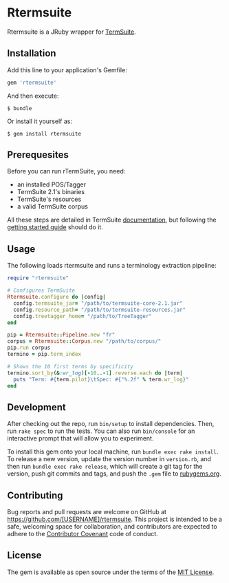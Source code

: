 # Rtermsuite

Rtermsuite is a JRuby wrapper for [TermSuite](http://termsuite.github.io/).

## Installation

Add this line to your application's Gemfile:

```ruby
gem 'rtermsuite'
```

And then execute:

    $ bundle

Or install it yourself as:

    $ gem install rtermsuite

## Prerequesites

Before you can run rTermSuite, you need:

 * an installed POS/Tagger
 * TermSuite 2.1's binaries
 * TermSuite's resources
 * a valid TermSuite corpus

All these steps are detailed in TermSuite [documentation](http://termsuite.github.io/documentation/introduction/),
but following the [getting started guide](http://termsuite.github.io/getting-started/) should do it.

## Usage

The following loads rtermsuite and runs a terminology extraction pipeline:

```ruby
require "rtermsuite"

# Configures TermSuite
Rtermsuite.configure do |config|
  config.termsuite_jar= "/path/to/termsuite-core-2.1.jar"
  config.resource_path= "/path/to/termsuite-resources.jar"
  config.treetagger_home= "/path/to/TreeTagger"
end

pip = Rtermsuite::Pipeline.new "fr"
corpus = Rtermsuite::Corpus.new "/path/to/corpus/"
pip.run corpus
termino = pip.term_index

# Shows the 10 first terms by specificity
termino.sort_by(&:wr_log)[-10..-1].reverse.each do |term|
  puts "Term: #{term.pilot}\tSpec: #{"%.2f" % term.wr_log}"
end
```


## Development

After checking out the repo, run `bin/setup` to install dependencies. Then, run `rake spec` to run the tests. You can also run `bin/console` for an interactive prompt that will allow you to experiment.

To install this gem onto your local machine, run `bundle exec rake install`. To release a new version, update the version number in `version.rb`, and then run `bundle exec rake release`, which will create a git tag for the version, push git commits and tags, and push the `.gem` file to [rubygems.org](https://rubygems.org).

## Contributing

Bug reports and pull requests are welcome on GitHub at https://github.com/[USERNAME]/rtermsuite. This project is intended to be a safe, welcoming space for collaboration, and contributors are expected to adhere to the [Contributor Covenant](http://contributor-covenant.org) code of conduct.


## License

The gem is available as open source under the terms of the [MIT License](http://opensource.org/licenses/MIT).

